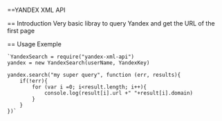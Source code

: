 ==YANDEX XML API

== Introduction 
	Very basic libray to query Yandex and get the URL of the first page

== Usage Exemple

	`YandexSearch = require("yandex-xml-api")
	yandex = new YandexSearch(userName, YandexKey)
	
	yandex.search("my super query", function (err, results){
		if(!err){
			for (var i =0; i<result.length; i++){
				console.log(result[i].url +" "+result[i].domain)
			}
		}
	})`